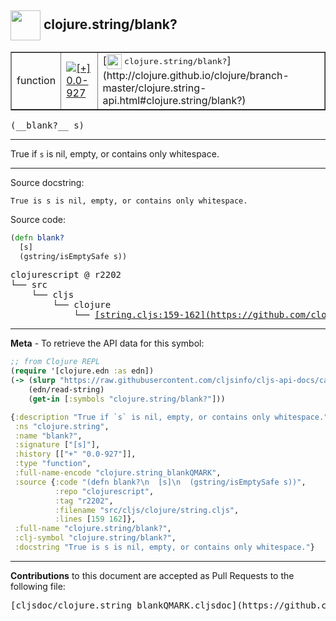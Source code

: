 ## <img width="48px" valign="middle" src="http://i.imgur.com/Hi20huC.png"> clojure.string/blank?

 <table border="1">
<tr>

<td>function</td>
<td><a href="https://github.com/cljsinfo/cljs-api-docs/tree/0.0-927"><img valign="middle" alt="[+] 0.0-927" src="https://img.shields.io/badge/+-0.0--927-lightgrey.svg"></a> </td>
<td>
[<img height="24px" valign="middle" src="http://i.imgur.com/1GjPKvB.png"> <samp>clojure.string/blank?</samp>](http://clojure.github.io/clojure/branch-master/clojure.string-api.html#clojure.string/blank?)
</td>
</tr>
</table>

 <samp>
(__blank?__ s)<br>
</samp>

---

True if `s` is nil, empty, or contains only whitespace.

---



Source docstring:

```
True is s is nil, empty, or contains only whitespace.
```

Source code:

```clj
(defn blank?
  [s]
  (gstring/isEmptySafe s))
```

 <pre>
clojurescript @ r2202
└── src
    └── cljs
        └── clojure
            └── <ins>[string.cljs:159-162](https://github.com/clojure/clojurescript/blob/r2202/src/cljs/clojure/string.cljs#L159-L162)</ins>
</pre>


---

__Meta__ - To retrieve the API data for this symbol:

```clj
;; from Clojure REPL
(require '[clojure.edn :as edn])
(-> (slurp "https://raw.githubusercontent.com/cljsinfo/cljs-api-docs/catalog/cljs-api.edn")
    (edn/read-string)
    (get-in [:symbols "clojure.string/blank?"]))
```

```clj
{:description "True if `s` is nil, empty, or contains only whitespace.",
 :ns "clojure.string",
 :name "blank?",
 :signature ["[s]"],
 :history [["+" "0.0-927"]],
 :type "function",
 :full-name-encode "clojure.string_blankQMARK",
 :source {:code "(defn blank?\n  [s]\n  (gstring/isEmptySafe s))",
          :repo "clojurescript",
          :tag "r2202",
          :filename "src/cljs/clojure/string.cljs",
          :lines [159 162]},
 :full-name "clojure.string/blank?",
 :clj-symbol "clojure.string/blank?",
 :docstring "True is s is nil, empty, or contains only whitespace."}

```

---

__Contributions__ to this document are accepted as Pull Requests to the following file:

 <pre>
[cljsdoc/clojure.string_blankQMARK.cljsdoc](https://github.com/cljsinfo/cljs-api-docs/blob/master/cljsdoc/clojure.string_blankQMARK.cljsdoc)
</pre>

